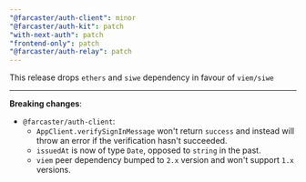 ```yaml
---
"@farcaster/auth-client": minor
"@farcaster/auth-kit": patch
"with-next-auth": patch
"frontend-only": patch
"@farcaster/auth-relay": patch
---
```


This release drops `ethers` and `siwe` dependency in favour of `viem/siwe`

---

**Breaking changes**:

- `@farcaster/auth-client`:
  - `AppClient.verifySignInMessage` won't return `success` and instead will throw
    an error if the verification hasn't succeeded.
  - `issuedAt` is now of type `Date`, opposed to `string` in the past.
  - `viem` peer dependency bumped to `2.x` version and won't support `1.x` versions.
